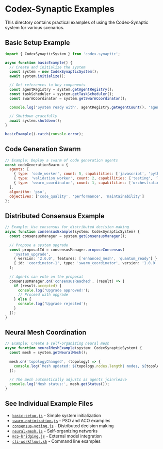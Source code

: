 # Codex-Synaptic Examples

This directory contains practical examples of using the Codex-Synaptic system for various scenarios.

## Basic Setup Example

```typescript
import { CodexSynapticSystem } from 'codex-synaptic';

async function basicExample() {
  // Create and initialize the system
  const system = new CodexSynapticSystem();
  await system.initialize();

  // Get references to key components
  const agentRegistry = system.getAgentRegistry();
  const taskScheduler = system.getTaskScheduler();
  const swarmCoordinator = system.getSwarmCoordinator();

  console.log('System ready with', agentRegistry.getAgentCount(), 'agents');
  
  // Shutdown gracefully
  await system.shutdown();
}

basicExample().catch(console.error);
```

## Code Generation Swarm

```javascript
// Example: Deploy a swarm of code generation agents
const codeGenerationSwarm = {
  agents: [
    { type: 'code_worker', count: 5, capabilities: ['javascript', 'python', 'typescript'] },
    { type: 'validation_worker', count: 2, capabilities: ['testing', 'linting', 'security'] },
    { type: 'swarm_coordinator', count: 1, capabilities: ['orchestration'] }
  ],
  algorithm: 'pso',
  objectives: ['code_quality', 'performance', 'maintainability']
};
```

## Distributed Consensus Example

```typescript
// Example: Use consensus for distributed decision making
async function consensusExample(system: CodexSynapticSystem) {
  const consensusManager = system.getConsensusManager();
  
  // Propose a system upgrade
  const proposalId = consensusManager.proposeConsensus(
    'system_upgrade',
    { version: '2.0.0', features: ['enhanced_mesh', 'quantum_ready'] },
    { id: 'coordinator-1', type: 'swarm_coordinator', version: '1.0.0' }
  );
  
  // Agents can vote on the proposal
  consensusManager.on('consensusReached', (result) => {
    if (result.accepted) {
      console.log('Upgrade approved!');
      // Proceed with upgrade
    } else {
      console.log('Upgrade rejected');
    }
  });
}
```

## Neural Mesh Coordination

```typescript
// Example: Create a self-organizing neural mesh
async function neuralMeshExample(system: CodexSynapticSystem) {
  const mesh = system.getNeuralMesh();
  
  mesh.on('topologyChanged', (topology) => {
    console.log(`Mesh updated: ${topology.nodes.length} nodes, ${topology.connections} connections`);
  });
  
  // The mesh automatically adjusts as agents join/leave
  console.log('Mesh status:', mesh.getStatus());
}
```

## See Individual Example Files

- [`basic-setup.js`](./basic-setup.js) - Simple system initialization
- [`swarm-optimization.js`](./swarm-optimization.js) - PSO and ACO examples  
- [`consensus-voting.js`](./consensus-voting.js) - Distributed decision making
- [`neural-mesh.js`](./neural-mesh.js) - Self-organizing networks
- [`mcp-bridging.js`](./mcp-bridging.js) - External model integration
- [`cli-workflows.sh`](./cli-workflows.sh) - Command line examples